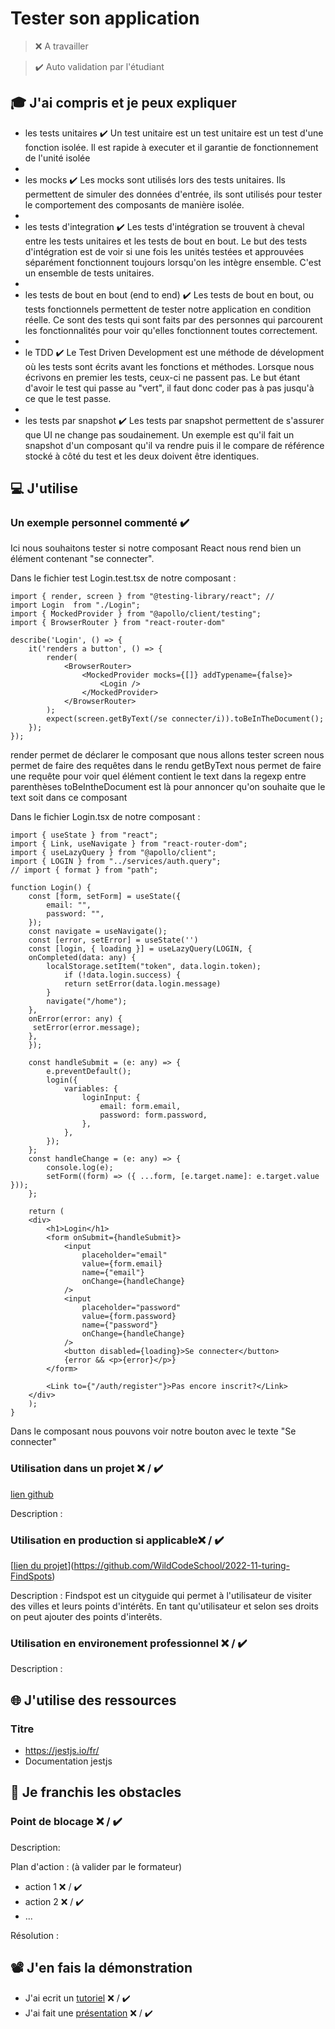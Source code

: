 # Tester son application

> ❌ A travailler

> ✔️ Auto validation par l'étudiant

## 🎓 J'ai compris et je peux expliquer

- les tests unitaires ✔️  Un test unitaire est un test unitaire est un test d'une fonction isolée. Il est rapide à executer et il garantie de fonctionnement de l'unité isolée
- 
- les mocks ✔️ Les mocks sont utilisés lors des tests unitaires. Ils permettent de simuler des données d'entrée, ils sont utilisés pour tester le comportement des composants de manière isolée.
- 
- les tests d'integration ✔️ Les tests d'intégration se trouvent à cheval entre les tests unitaires et les tests de bout en bout. Le but des tests d'intégration est de voir si une fois les unités testées et approuvées séparément fonctionnent toujours lorsqu'on les intègre ensemble. C'est un ensemble de tests unitaires.
- 
- les tests de bout en bout (end to end) ✔️ Les tests de bout en bout, ou tests fonctionnels permettent de tester notre application en condition réelle. Ce sont des tests qui sont faits par des personnes qui parcourent les fonctionnalités pour voir qu'elles fonctionnent toutes correctement.
- 
- le TDD ✔️ Le Test Driven Development est une méthode de dévelopment où les tests sont écrits avant les fonctions et méthodes. Lorsque nous écrivons en premier les tests, ceux-ci ne passent pas. Le but étant d'avoir le test qui passe au "vert", il faut donc coder pas à pas jusqu'à ce que le test passe.
- 
- les tests par snapshot ✔️ Les tests par snapshot permettent de s'assurer que UI ne change pas soudainement. Un exemple est qu'il fait un snapshot d'un composant qu'il va rendre puis il le compare de référence stocké à côté du test et les deux doivent être identiques. 

## 💻 J'utilise

### Un exemple personnel commenté ✔️
Ici nous souhaitons tester si notre composant React nous rend bien un élément contenant "se connecter".

Dans le fichier test Login.test.tsx de notre composant :
```'javascript'
import { render, screen } from "@testing-library/react"; // 
import Login  from "./Login";
import { MockedProvider } from "@apollo/client/testing";
import { BrowserRouter } from "react-router-dom"

describe('Login', () => {
    it('renders a button', () => {
        render(
            <BrowserRouter>
                <MockedProvider mocks={[]} addTypename={false}>
                    <Login />
                </MockedProvider>
            </BrowserRouter>
        );
        expect(screen.getByText(/se connecter/i)).toBeInTheDocument();
    });
});
```
render permet de déclarer le composant que nous allons tester
screen nous permet de faire des requêtes dans le rendu
getByText nous permet de faire une requête pour voir quel élément contient le text dans la regexp entre parenthèses
toBeIntheDocument est là pour annoncer qu'on souhaite que le text soit dans ce composant

Dans le fichier Login.tsx de notre composant :

```'javascript'
import { useState } from "react";
import { Link, useNavigate } from "react-router-dom";
import { useLazyQuery } from "@apollo/client";
import { LOGIN } from "../services/auth.query";
// import { format } from "path";

function Login() {
    const [form, setForm] = useState({
        email: "",
        password: "",
    });
    const navigate = useNavigate();
    const [error, setError] = useState('')
    const [login, { loading }] = useLazyQuery(LOGIN, {
    onCompleted(data: any) {
        localStorage.setItem("token", data.login.token);
            if (!data.login.success) {
            return setError(data.login.message)
        }
        navigate("/home");
    },
    onError(error: any) {
     setError(error.message);
    },
    });

    const handleSubmit = (e: any) => {
        e.preventDefault();
        login({
            variables: {
                loginInput: {
                    email: form.email,
                    password: form.password,
                },
            },
        });
    };
    const handleChange = (e: any) => {
        console.log(e);
        setForm((form) => ({ ...form, [e.target.name]: e.target.value }));
    };

    return (
    <div>
        <h1>Login</h1>
        <form onSubmit={handleSubmit}>
            <input
                placeholder="email"
                value={form.email}
                name={"email"}
                onChange={handleChange}
            />
            <input
                placeholder="password"
                value={form.password}
                name={"password"}
                onChange={handleChange}
            />
            <button disabled={loading}>Se connecter</button>
            {error && <p>{error}</p>}
        </form>

        <Link to={"/auth/register"}>Pas encore inscrit?</Link>
    </div>
    );
}
```
Dans le composant nous pouvons voir notre bouton avec le texte "Se connecter"

### Utilisation dans un projet ❌ / ✔️

[lien github](https://github.com/WildCodeSchool/2022-11-turing-FindSpots)

Description :

### Utilisation en production si applicable❌ / ✔️

[[lien du projet](...)](https://github.com/WildCodeSchool/2022-11-turing-FindSpots)

Description : Findspot est un cityguide qui permet à l'utilisateur de visiter des villes et leurs points d'intérêts. En tant qu'utilisateur et selon ses droits on peut ajouter des points d'interêts. 

### Utilisation en environement professionnel ❌ / ✔️

Description :

## 🌐 J'utilise des ressources

### Titre

- https://jestjs.io/fr/
- Documentation jestjs

## 🚧 Je franchis les obstacles

### Point de blocage ❌ / ✔️

Description:

Plan d'action : (à valider par le formateur)

- action 1 ❌ / ✔️
- action 2 ❌ / ✔️
- ...

Résolution :

## 📽️ J'en fais la démonstration

- J'ai ecrit un [tutoriel](...) ❌ / ✔️
- J'ai fait une [présentation](...) ❌ / ✔️
